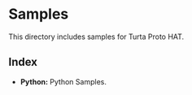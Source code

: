 # Samples
This directory includes samples for Turta Proto HAT.

## Index
* __Python:__ Python Samples.
